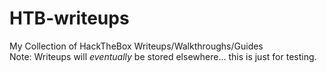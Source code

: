 # HTB-writeups
My Collection of HackTheBox Writeups/Walkthroughs/Guides  
Note: Writeups will *eventually* be stored elsewhere... this is just for testing.
